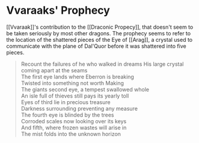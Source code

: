 # Vvaraaks' Prophecy
 [[Vvaraak]]'s contribution to the [[Draconic Propecy]], that doesn't seem to be taken seriously by most other dragons. The prophecy seems to refer to the location of the shattered pieces of the Eye of [[Arag]], a crystal used to communicate with the plane of Dal'Quor before it was shattered into five pieces.

> Recount the failures of he who walked in dreams
His large crystal coming apart at the seams  
The first eye lands where Eberron is breaking  
Twisted into something not worth Making  
The giants second eye, a tempest swallowed whole  
An isle full of thieves still pays its yearly toll  
Eyes of third lie in precious treasure  
Darkness surrounding preventing any measure  
The fourth eye is blinded by the trees  
Corroded scales now looking over its keys  
And fifth, where frozen wastes will arise in  
The mist folds into the unknown horizon

